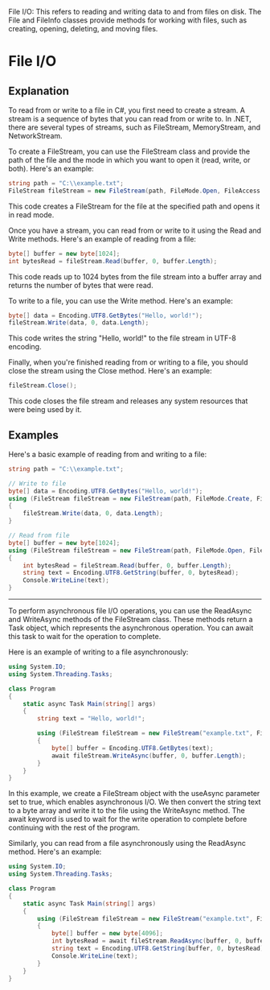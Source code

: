 File I/O: This refers to reading and writing data to and from files on disk. The File and FileInfo classes provide methods for working with files, such as creating, opening, deleting, and moving files.

# File I/O

## Explanation

To read from or write to a file in C#, you first need to create a stream. A stream is a sequence of bytes that you can read from or write to. In .NET, there are several types of streams, such as FileStream, MemoryStream, and NetworkStream.

To create a FileStream, you can use the FileStream class and provide the path of the file and the mode in which you want to open it (read, write, or both). Here's an example:

```C#
string path = "C:\\example.txt";
FileStream fileStream = new FileStream(path, FileMode.Open, FileAccess.Read);
```

This code creates a FileStream for the file at the specified path and opens it in read mode.

Once you have a stream, you can read from or write to it using the Read and Write methods. Here's an example of reading from a file:

```C#
byte[] buffer = new byte[1024];
int bytesRead = fileStream.Read(buffer, 0, buffer.Length);
```

This code reads up to 1024 bytes from the file stream into a buffer array and returns the number of bytes that were read.

To write to a file, you can use the Write method. Here's an example:

```C#
byte[] data = Encoding.UTF8.GetBytes("Hello, world!");
fileStream.Write(data, 0, data.Length);
```

This code writes the string "Hello, world!" to the file stream in UTF-8 encoding.

Finally, when you're finished reading from or writing to a file, you should close the stream using the Close method. Here's an example:

```C#
fileStream.Close();
```

This code closes the file stream and releases any system resources that were being used by it.

## Examples

Here's a basic example of reading from and writing to a file:

```C#
string path = "C:\\example.txt";

// Write to file
byte[] data = Encoding.UTF8.GetBytes("Hello, world!");
using (FileStream fileStream = new FileStream(path, FileMode.Create, FileAccess.Write))
{
    fileStream.Write(data, 0, data.Length);
}

// Read from file
byte[] buffer = new byte[1024];
using (FileStream fileStream = new FileStream(path, FileMode.Open, FileAccess.Read))
{
    int bytesRead = fileStream.Read(buffer, 0, buffer.Length);
    string text = Encoding.UTF8.GetString(buffer, 0, bytesRead);
    Console.WriteLine(text);
}
```

---

To perform asynchronous file I/O operations, you can use the ReadAsync and WriteAsync methods of the FileStream class. These methods return a Task<int> object, which represents the asynchronous operation. You can await this task to wait for the operation to complete.

Here is an example of writing to a file asynchronously:

```C#
using System.IO;
using System.Threading.Tasks;

class Program
{
    static async Task Main(string[] args)
    {
        string text = "Hello, world!";

        using (FileStream fileStream = new FileStream("example.txt", FileMode.Create, FileAccess.Write, FileShare.None, bufferSize: 4096, useAsync: true))
        {
            byte[] buffer = Encoding.UTF8.GetBytes(text);
            await fileStream.WriteAsync(buffer, 0, buffer.Length);
        }
    }
}
```

In this example, we create a FileStream object with the useAsync parameter set to true, which enables asynchronous I/O. We then convert the string text to a byte array and write it to the file using the WriteAsync method. The await keyword is used to wait for the write operation to complete before continuing with the rest of the program.

Similarly, you can read from a file asynchronously using the ReadAsync method. Here's an example:

```C#
using System.IO;
using System.Threading.Tasks;

class Program
{
    static async Task Main(string[] args)
    {
        using (FileStream fileStream = new FileStream("example.txt", FileMode.Open, FileAccess.Read, FileShare.Read, bufferSize: 4096, useAsync: true))
        {
            byte[] buffer = new byte[4096];
            int bytesRead = await fileStream.ReadAsync(buffer, 0, buffer.Length);
            string text = Encoding.UTF8.GetString(buffer, 0, bytesRead);
            Console.WriteLine(text);
        }
    }
}
```